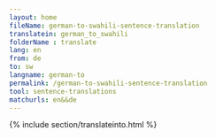 ```yaml
---
layout: home
fileName: german-to-swahili-sentence-translation
translatein: german_to_swahili
folderName : translate
lang: en
from: de
to: sw
langname: german-to
permalink: /german-to-swahili-sentence-translation
tool: sentence-translations
matchurls: en&&de
---
```

{% include section/translateinto.html %}
